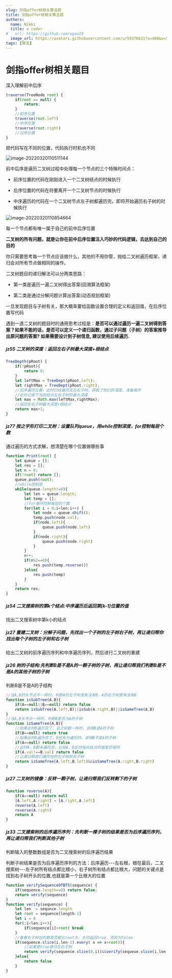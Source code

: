 ```yaml
---
slug: 剑指offer树相关算法题
title: 剑指offer树相关算法题
authors:
  name: Nikki
  title: a coder
#   url: https://github.com/wgao19
  image_url: https://avatars.githubusercontent.com/u/59378631?s=400&u=5c50f7a8cf81217122611fb72484a0288d90a739&v=4
tags: [算法]
---
```

# 剑指offer树相关题目

深入理解前中后序

```js
traverse(TreeNode root) {
    if(root == null) {
        return;
    }
    //前序位置
    traverse(root.left)
    //中序位置
    traverse(root.right)
    //后序位置
}
```

把代码写在不同的位置，代码执行时机也不同

![image-20220320110511144](./image-20220320110511144.png)

前中后序是遍历二叉树过程中处理每一个节点的三个特殊时间点：

- 前序位置的代码在刚刚进入一个二叉树结点的时候执行

- 后序位置的代码在将要离开一个二叉树节点的时候执行

- 中序遍历的代码在一个二叉树节点左子树都遍历完，即将开始遍历右子树的时候执行

![image-20220320110854664](./image-20220320110854664.png)

每一个节点都有唯一属于自己的前中后序位置

**二叉树的所有问题，就是让你在前中后序位置注入巧妙的代码逻辑，去达到自己的目的**

你只需要思考每一个节点应该做什么，其他的不用你管，抛给二叉树遍历框架，递归会对所有节点做相同的操作。

二叉树题目的递归解法可以分两类思路：

- 第一类是遍历一遍二叉树得出答案(回溯算法框架)

- 第二类是通过分解问题计算出答案(动态规划框架)

一旦发现题目与子树有关，那大概率要给函数设置合理的定义和返回值，在后序位置写代码

遇到一道二叉树的题目时的通用思考过程是：**是否可以通过遍历一遍二叉树得到答案？如果不能的话，是否可以定义一个递归函数，通过子问题（子树）的答案推导出原问题的答案? 如果需要设计到子树信息, 建议使用后续遍历.**

##### jz55 二叉树的深度：返回左右子树最大深度+根结点

```js
TreeDepth(pRoot) {
	if(!pRoot){
        return 0;
    }
    let leftMax = TreeDept(pRoot.left);
    let rightMax = TreeDept(pRoot.right);
    //后序遍历位置，此时已经遍历完左右子树，获取了他们的深度，准备离开
    //此时记录下当前结点左右子树的最大深度
    let max = Math.max(leftMax,rightMax);
    //返回左右子树最大深度+根结点
    return max+1;
}
```

##### jz77 按之字形打印二叉树：设置队列queue，用while控制深度，for控制每层个数

通过遍历的方式求解，想清楚在哪个位置做哪些事

```js
function Print(root) {
	let queue = [];
	let res = [];
	let n = 0;
    if(!root) return [];
	queue.push(root);
    //while控制层
    while(queue.length!=0){
        let len = queue.length;
        let temp = [];
        //for循环控制每层的个数
        for(let i = 0;i<len;i++) {
            let node = queue.shift();
        	temp.push(node.val);
        	if(node.left){
            	queue.push(node.left)
        	}
        	if(node.right){
            	queue.push(node.right)
        	}
        }
        n++;
        if(n%2==0){
            res.push(temp.reverse())
        }else{
            res.push(temp)
        }
    }
    return res;
}
```

##### jz54 二叉搜索树的第k个结点:中序遍历后返回第[k-1]位置的值

找出二叉搜索树中第k小的结点

##### jz27 重建二叉树：分解子问题，先找出一个子树的左子树右子树，再让递归帮你找出每个子树的左子树和右子树

给出二叉树的前序遍历序列和中序遍历序列，然后进行二叉树的重建

##### jz26 树的子结构:先判断B是不是A的一颗子树的子树，再让递归帮我们判断B是不是A的其他子树的子树

判断B是不是A的子结构

```js
//当A,B的头节点不一样时，判断A的左子树里有没有B，A的右子树里有没有B
function isSubTree(A,B){
	if(A==null||B==null) return false
    return isSubTree(A.left,B)||isSub(A.right,B)||isSameTree(A,B)
}
//当A,B头节点一样时，判断B是否为A的子树
function isSameTree(A,B){
    //如果此时B遍历完了，且之前都一样时，说明B是A的子树
    if(B==null) return true
    //如果此时A遍历完了，B还有为遍历的，说明B不是A的子树
    if(A==null) return false
    //此时A，B都未遍历完，比较A，B此时指向结点的值是否相同
    if(A.val!==B.val) return false
    //让递归帮我们遍历他的左子树和右子树
    return isSameTree(A.left,B.left)&&isSameTree(A.right,B.right)
}
```

##### jz27 二叉树的镜像：反转一颗子树，让递归帮我们反转剩下的子树

```js
function reverse(A){
	if(A==null) return null
    [A.left,A.right] = [A.right,A.left]
    reverse(A.left)
    reverse(A.right)
    return A
}
```

##### jz33 二叉搜索树的后序遍历序列：先判断一棵子树的结果是否为后序遍历序列，再让递归帮我们判断其他子树

判断输入的整数数组是否为二叉搜索树的后序遍历结果

判断子树结果是否为后序遍历序列的方法：后序遍历---左右根，根在最后，二叉搜索树---左子树所有结点都比根小，右子树所有结点都比根大，问题的关键点是找到右子树开头的位置,也就是第一个比根大的位置

```js
function verifySequenceOfBTS(sequence) {
	if(sequence.length==0) return false;
    return verify(sequence)
}
function verify(sequence) {
    let len  = sequnce.length
    let root = sequence[length-1]
    let i = 0
    for(;i<len;i++){
        if(sequence[i]>root) break
    }
    //看看右子树后的数是否都比root大，大则返回true，否则为false
    if(sequence.slice(i,len-1).every( x => x>root)){
        //如果是true递归左右子树
        return verify(sequence.slice(0,i))&&verify(sequeue.slice(i,len-1))
    }else{
        return false
    }
}
```

